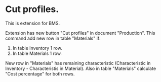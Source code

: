 # Cut profiles.

This is extension for BMS.

Extension has new button "Cut profiles" in document "Production".
This command add new row in table "Materials" if:

1. In table Inventory 1 row.
2. In table Materials 1 row.

New row in "Materials" has remaining characteristic (Characteristic in Inventory - Characteristis in Material).
Also in table "Materials" calculate "Cost percentage" for both rows.
